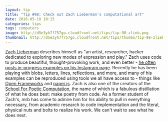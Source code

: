 ```yaml
---
layout: tip
title: "Tip #98: Check out Zach Lieberman's computational art"
date: 2016-05-18 10:15
categories: tips
tags: computers
image: http://d5e3yh7f757go.cloudfront.net/tips/tip-98-zlieb.png
thumbnail: http://d5e3yh7f757go.cloudfront.net/tips/thumbs/tip-98-zlieb.png
---
```

<a href="http://thesystemis.com/">Zach Lieberman</a> describes himself as "an artist, researcher, hacker dedicated to exploring new modes of expression and play." Zach uses code to produce beautiful, thought-provoking work, and even better - <a href="https://www.instagram.com/zach.lieberman/">he often posts in-progress examples on his Instagram page</a>. Recently he has been playing with blobs, letters, lines, reflections, and more, and many of his examples can be reproduced using tools we all have access to - things like <a href="http://openframeworks.cc">Open Frameworks</a> and <a href="http://paperjs.org/">paper.js</a>. Zach is also one of the creators of the <a href=" http://sfpc.io">School For Poetic Computation</a>, the name of which is a fabulous distillation of what he does best: make poetry from code. As a former student of Zach's, mrb has come to admire him for his ability to pull in everything necessary, from academic research to code implementation and the literal, physical nuts and bolts to realize his work. We can't wait to see what he does next.
